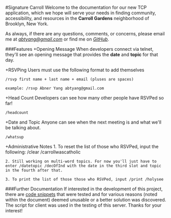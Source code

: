 #Signature Carroll
Welcome to the documentation for our new TCP application, which we hope will serve your needs in finding community, accessibility, and resources in the **Carroll Gardens** neighborhood of Brooklyn, New York.  

As always, if there are any questions, comments, or concerns, please email me at *abtyang@gmail.com* or find me on *[GitHub](github.com/sunsheeppoplar)*.

###Features
+Opening Message
When developers connect via telnet, they'll see an opening message that provides the **date** and **topic** for that day. 

+RSVPing
Users must use the following format to add themselves
````
/rsvp first name + last name + email (pluses are spaces)

example: /rsvp Abner Yang abtyang@gmail.com

````
+Head Count
Developers can see how many other people have RSVPed so far!
````
/headcount 
````
+Date and Topic
Anyone can see when the next meeting is and what we'll be talking about.
````
/whatsup
````

+Administrative Notes
	1. To reset the list of those who RSVPed, input the following: /clear /carrollwascatholic

	2. Still working on multi-word topics. For now you'll just have to enter /datetopic /decOfInd with the date in the third slot and topic in the fourth after that. 

	3. To print the list of those those who RSVPed, input /print /holysee



###Further Documentation
If interested in the development of this project, there are [code snippets](https://github.com/sunsheeppoplar/signature_carroll/blob/master/snippets_server.txt) that were tested and for various reasons (noted within the document) deemed unusable or a better solution was discovered. The script for client was used in the testing of this server. Thanks for your interest!